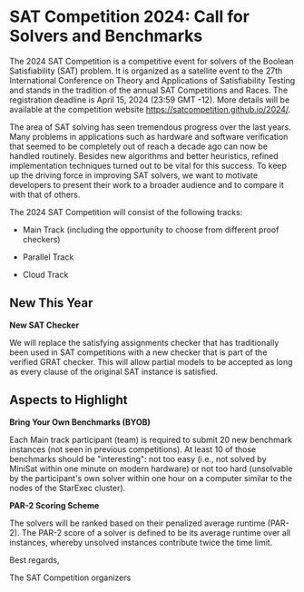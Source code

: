 # SAT Competition 2024: Call for Solvers and Benchmarks

The 2024 SAT Competition is a competitive event for solvers of the Boolean Satisfiability (SAT) problem. It is organized as a satellite event to the 27th International Conference on Theory and Applications of Satisfiability Testing and stands in the tradition of the annual SAT Competitions and Races. The registration deadline is April 15, 2024 (23:59 GMT -12). More details will be available at the competition website https://satcompetition.github.io/2024/.

The area of SAT solving has seen tremendous progress over the last years. Many problems in applications such as hardware and software verification that seemed to be completely out of reach a decade ago can now be handled routinely. Besides new algorithms and better heuristics, refined implementation techniques turned out to be vital for this success.
To keep up the driving force in improving SAT solvers, we want to motivate developers to present their work to a broader audience and to compare it with that of others.

The 2024 SAT Competition will consist of the following tracks:

* Main Track (including the opportunity to choose from different proof checkers)

* Parallel Track

* Cloud Track


## New This Year

**New SAT Checker**

We will replace the satisfying assignments checker that has traditionally been used in SAT competitions with a new checker that is part of the verified GRAT checker. 
This will allow partial models to be accepted as long as every clause of the original SAT instance is satisfied.


## Aspects to Highlight

**Bring Your Own Benchmarks (BYOB)**

Each Main track participant (team) is required to submit 20 new benchmark instances (not seen in previous competitions). At least 10 of those benchmarks should be "interesting": not too easy (i.e., not solved by MiniSat within one minute on modern hardware) or not too hard (unsolvable by the participant's own solver within one hour on a computer similar to the nodes of the StarExec cluster).

**PAR-2 Scoring Scheme**

The solvers will be ranked based on their penalized average runtime (PAR-2). The PAR-2 score of a solver is defined to be its average runtime over all instances, whereby unsolved instances contribute twice the time limit.


Best regards,

The SAT Competition organizers 